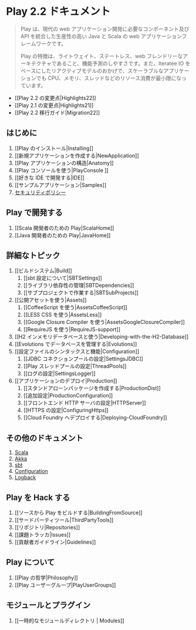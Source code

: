 <!-- translated -->
<!-- # Play 2.2 documentation -->
# Play 2.2 ドキュメント

<!-- > Play is a high-productivity Java and Scala web application framework that integrates the components and APIs you need for modern web application development. 
>
> Play is based on a lightweight, stateless, web-friendly architecture and features predictable and minimal resource consumption (CPU, memory, threads) for highly-scalable applications thanks to its reactive model, based on Iteratee IO. -->
>Play は、現代の web アプリケーション開発に必要なコンポーネント及び API を統合した生産性の高い Java と Scala の web アプリケーションフレームワークです。
>
> Play の特徴は、ライトウェイト、ステートレス、web フレンドリーなアーキテクチャであること、機能予測のしやすさです。また、Iteratee IO をベースにしたリアクティブモデルのおかげで、スケーラブルなアプリケーションでも CPU、メモリ、スレッドなどのリソース消費が最小限になっています。

<!-- - [[What's new in Play 2.2?|Highlights22]]
- [[What's new in Play 2.1?|Highlights21]]
- [[Play 2.2 Migration Guide|Migration22]] -->
- [[Play 2.2 の変更点|Highlights22]]
- [[Play 2.1 の変更点|Highlights21]]
- [[Play 2.2 移行ガイド|Migration22]]

<!-- ## Getting started -->
## はじめに

<!-- 1. [[Installing Play|Installing]]
1. [[Creating a new application|NewApplication]]
1. [[Anatomy of a Play application|Anatomy]]
1. [[Using the Play console|PlayConsole ]]
1. [[Setting up your preferred IDE|IDE]]
1. [[Sample applications|Samples]]
1. [Security policy](http://www.playframework.com/code/security) -->
1. [[Play のインストール|Installing]]
1. [[新規アプリケーションを作成する|NewApplication]]
1. [[Play アプリケーションの構造|Anatomy]]
1. [[Play コンソールを使う|PlayConsole ]]
1. [[好きな IDE で開発する|IDE]]
1. [[サンプルアプリケーション|Samples]]
1. [セキュリティポリシー](http://www.playframework-ja.org/code/security)

<!-- ## Working with Play -->
## Play で開発する

<!-- 1. [[Play for Scala developers|ScalaHome]]
1. [[Play for Java developers|JavaHome]] -->
1. [[Scala 開発者のための Play|ScalaHome]]
1. [[Java 開発者のための Play|JavaHome]]

<!-- ## Detailed topics -->
## 詳細なトピック

<!-- 1. [[The Build system|Build]]
    1. [[About sbt settings|SBTSettings]]
    1. [[Manage application dependencies|SBTDependencies]]
    1. [[Working with sub-projects|SBTSubProjects]]
1. [[Working with public assets|Assets]]
    1. [[Using CoffeeScript|AssetsCoffeeScript]]
    1. [[Using LESS CSS|AssetsLess]]
    1. [[Using Google Closure Compiler|AssetsGoogleClosureCompiler]]
    1. [[Using RequireJS|RequireJS-support]]
1. [[Working with the in-memory H2 database|Developing-with-the-H2-Database]]
1. [[Managing database evolutions|Evolutions]]
1. [[Configuration file syntax and features|Configuration]]
    1. [[Configuring the JDBC connection pool|SettingsJDBC]]
    1. [[Configuring Play's thread pools|ThreadPools]]
    1. [[Configuring logging|SettingsLogger]]
1. [[Deploying your application|Production]]
    1. [[Creating a standalone package|ProductionDist]]
    1. [[Additional configuration|ProductionConfiguration]]
    1. [[Set up a front end HTTP server|HTTPServer]]
    1. [[Configuring HTTPS|ConfiguringHttps]]
    1. [[Deploying to a cloud service|DeployingCloud]] -->
1. [[ビルドシステム|Build]]
    1. [[sbt 設定について|SBTSettings]]
    1. [[ライブラリ依存性の管理|SBTDependencies]]
    1. [[サブプロジェクトで作業する|SBTSubProjects]]
1. [[公開アセットを使う|Assets]]
    1. [[CoffeeScript を使う|AssetsCoffeeScript]]
    1. [[LESS CSS を使う|AssetsLess]]
    1. [[Google Closure Compiler を使う|AssetsGoogleClosureCompiler]]
    1. [[RequireJS を使う|RequireJS-support]]
1. [[H2 インメモリデータベースと使う|Developing-with-the-H2-Database]]
1. [[Evolutions でデータベースを管理する|Evolutions]]
1. [[設定ファイルのシンタックスと機能|Configuration]]
    1. [[JDBC コネクションプールの設定|SettingsJDBC]]
    1. [[Play スレッドプールの設定|ThreadPools]]
    1. [[ログの設定|SettingsLogger]]
1. [[アプリケーションのデプロイ|Production]]
    1. [[スタンドアローンパッケージを作成する|ProductionDist]]
    1. [[追加設定|ProductionConfiguration]]
    1. [[フロントエンド HTTP サーバの設定|HTTPServer]]
    1. [[HTTPS の設定|ConfiguringHttps]]
    1. [[Cloud Foundry へデプロイする|Deploying-CloudFoundry]]

<!-- ## Additional documentation -->
## その他のドキュメント

<!-- 1. [Scala](http://docs.scala-lang.org/)
1. [Akka](http://akka.io/docs/)
1. [sbt](http://www.scala-sbt.org/learn.html)
1. [Configuration](https://github.com/typesafehub/config)
1. [Logback](http://logback.qos.ch/documentation.html) -->
1. [Scala](http://docs.scala-lang.org/)
1. [Akka](http://akka.io/docs/)
1. [sbt](http://www.scala-sbt.org/learn.html)
1. [Configuration](https://github.com/typesafehub/config)
1. [Logback](http://logback.qos.ch/documentation.html)

<!-- ## Hacking Play -->
## Play を Hack する

<!-- 1. [[Building Play from source|BuildingFromSource]]
1. [[3rd Party Tooling|ThirdPartyTools]]
1. [[Repositories|Repositories]]
1. [[Issue tracker|Issues]]
1. [[Contributor guidelines|Guidelines]] -->
1. [[ソースから Play をビルドする|BuildingFromSource]]
1. [[サードパーティツール|ThirdPartyTools]]
1. [[リポジトリ|Repositories]]
1. [[課題トラッカ|Issues]]
1. [[貢献者ガイドライン|Guidelines]]

<!-- ## About Play -->
## Play について

<!-- 1. [[Play Philosophy|Philosophy]]
1. [[Play User Groups|PlayUserGroups]] -->
1. [[Play の哲学|Philosophy]]
1. [[Play ユーザーグループ|PlayUserGroups]]

<!-- ## Modules and plugins -->
## モジュールとプラグイン

<!-- 1. [[Temporary modules directory|Modules]] -->
1. [[一時的なモジュールディレクトリ | Modules]]
